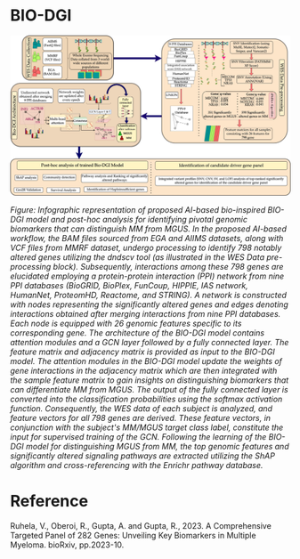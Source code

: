 # BIO-DGI

![Graphical Abstract of BIO-DGI](infographic_abstract.jpg)

*Figure: Infographic representation of proposed AI-based bio-inspired BIO-DGI model and post-hoc analysis for identifying pivotal genomic biomarkers that can distinguish MM from MGUS. In the proposed AI-based workflow, the BAM files sourced from EGA and AIIMS datasets, along with VCF files from MMRF dataset, undergo processing to identify 798 notably altered genes utilizing the dndscv tool (as illustrated in the WES Data pre-processing block). Subsequently, interactions among these 798 genes are elucidated employing a protein-protein interaction (PPI) network from nine PPI databases (BioGRID, BioPlex, FunCoup, HIPPIE, IAS network, HumanNet, ProteomHD, Reactome, and STRING). A network is constructed with nodes representing the significantly altered genes and edges denoting interactions obtained after merging interactions from nine PPI databases. Each node is equipped with 26 genomic features specific to its corresponding gene. The architecture of the BIO-DGI model contains attention modules and a GCN layer followed by a fully connected layer. The feature matrix and adjacency matrix is provided as input to the BIO-DGI model. The attention modules in the BIO-DGI model update the weights of gene interactions in the adjacency matrix which are then integrated with the sample feature matrix to gain insights on distinguishing biomarkers that can differentiate MM from MGUS. The output of the fully connected layer is converted into the classification probabilities using the softmax activation function. Consequently, the WES data of each subject is analyzed, and feature vectors for all 798 genes are derived. These feature vectors, in conjunction with the subject\'s MM/MGUS target class label, constitute the input for supervised training of the GCN. Following the learning of the BIO-DGI model for distinguishing MGUS from MM, the top genomic features and significantly altered signaling pathways are extracted utilizing the ShAP algorithm and cross-referencing with the Enrichr pathway database.*

# Reference
Ruhela, V., Oberoi, R., Gupta, A. and Gupta, R., 2023. A Comprehensive Targeted Panel of 282 Genes: Unveiling Key Biomarkers in Multiple Myeloma. bioRxiv, pp.2023-10.
